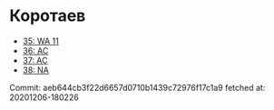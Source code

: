 # Коротаев
- [35: WA 11](35.md)
- [36: AC](36.md)
- [37: AC](37.md)
- [38: NA](38.md)

Commit: aeb644cb3f22d6657d0710b1439c72976f17c1a9
 fetched at: 20201206-180226
